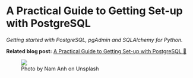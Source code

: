 # A Practical Guide to Getting Set-up with PostgreSQL

*Getting started with PostgreSQL, pgAdmin and SQLAlchemy for Python.*

**Related blog post:** [A Practical Guide to Getting Set-up with PostgreSQL 🐘](https://medium.com/p/a1bf37a0cfd7/)

<figure>
  <img src=https://cdn-images-1.medium.com/max/2600/0*Lc1LSNIN1prMH0vS>
  <figcaption>Photo by Nam Anh on Unsplash</figcaption>
</figure>
